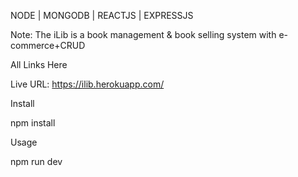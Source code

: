 NODE | MONGODB | REACTJS | EXPRESSJS

Note: The iLib is a book management & book selling system with e-commerce+CRUD

All Links Here

Live URL: https://ilib.herokuapp.com/

Install

npm install

Usage

npm run dev
